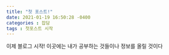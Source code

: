 ```yaml
---
title: "첫 포스트!"
date: 2021-01-19 16:50:28 -0400
categories : 잡담
tags : 첫포스트 시작
---
```


이제 블로그 시작!
이곳에는 내가 공부하는 것들이나 정보를 올릴 것이다
